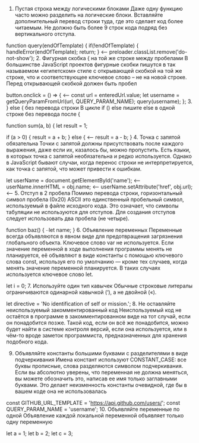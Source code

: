 1. Пустая строка между логическими блоками
Даже одну функцию часто можно разделить на логические блоки. Вставляйте дополнительный перевод строки туда, где это сделает код более читаемым. Не должно быть более 9 строк кода подряд без вертикального отступа.

function query(endOfTemplate) {
  if(!endOfTemplate) {
    handleError(endOfTemplate);
    return;
  }
                 <--
  preloader.classList.remove('do-not-show');
2. Фигурная скобка { на той же строке между пробелами
В большинстве JavaScript проектов фигурные скобки пишутся в так называемом «египетском» стиле с открывающей скобкой на той же строке, что и соответствующее ключевое слово – не на новой строке. Перед открывающей скобкой должен быть пробел

button.onclick = () => {        <--
  const url = enteredUrl.value;
  let username = getQueryParamFromUrl(url, QUERY_PARAM_NAME);
  query(username);
};
3. } else { без перевода строки
В цикле if () else пишите else в одной строке без перевода после {

function sum(a, b) {
  let result = 1;
              
  if (a > 0) {
    result = a + b;
  } else {         <--
    result = a - b;
  }
4. Точка с запятой обязательна
Точки с запятой должны присутствовать после каждого выражения, даже если их, казалось бы, можно пропустить. Есть языки, в которых точка с запятой необязательна и редко используется. Однако в JavaScript бывают случаи, когда перенос строки не интерпретируется, как точка с запятой, что может привести к ошибкам.

 let userName = document.getElementById('name');               <--
 userName.innerHTML = obj.name;                                <--
 userName.setAttribute('href', obj.url);                       <--
5. Отступ в 2 пробела
Помимо перевода строки, горизонтальный символ пробела (0x20) ASCII это единственный пробельный символ, используемый в файле исходного кода. Это означает, что символы табуляции не используются для отступов. Для создания отступов следует использовать два пробела (не четыре).

function baz() {
∙∙let name;
}
6. Объявление переменных
Переменные всегда объявляются в явном виде для предотвращения загрязнения глобального объекта. Ключевое слово var не используется. Если значение переменной в ходе выполнения программы менять не планируется, её объявляют в виде константы с помощью ключевого слова const, используя его по умолчанию — кроме тех случаев, когда менять значение переменной планируется. В таких случаях используется ключевое слово let.

let i = 0;
7. Используйте один тип кавычек
Обычные строковые литералы ограничиваются одинарной кавычкой (‘), а не двойной («).

let directive = 'No identification of self or mission.';
8. Не оставляйте неиспользуемый закомментированный код
Неиспользуемый код не остаётся в программе в закомментированном виде на тот случай, если он понадобится позже. Такой код, если он всё же понадобится, можно будет найти в системе контроля версий, если она используется, или в чём-то вроде заметок программиста, предназначенных для хранения подобного кода.

9. Объявляйте константы большими буквами с разделителями в виде подчеркивания
Имена констант используют CONSTANT_CASE: все буквы прописные, слова разделяются символом подчеркивания. Если вы абсолютно уверены, что переменная не должна меняться, вы можете обозначить это, написав ее имя только заглавными буквами. Это делает неизменность константы очевидной, где бы в вашем коде она не использовалась

const GITHUB_URL_TEMPLATE = 'https://api.github.com/users/';
const QUERY_PARAM_NAME = 'username';
10. Объявляйте переменные по одной
Объявление каждой локальной переменной объявляет только одну переменную

let a = 1;
let b = 2;
let c = 3;